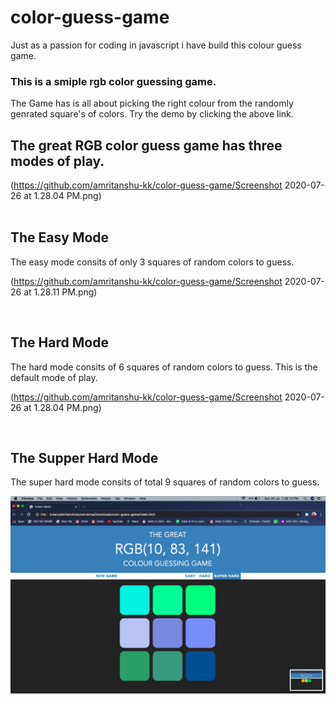 # color-guess-game
Just as a passion for coding in javascript i have build this colour guess game.
### This is a smiple rgb color guessing game. 
The Game has is all about picking the right colour from the randomly genrated square's of colors. Try the demo by clicking the above link.

## The great RGB color guess game has three modes of play. 
(https://github.com/amritanshu-kk/color-guess-game/Screenshot 2020-07-26 at 1.28.04 PM.png)
<br>
<br>

## The Easy Mode
The easy mode consits of only 3 squares of random colors to guess.

(https://github.com/amritanshu-kk/color-guess-game/Screenshot 2020-07-26 at 1.28.11 PM.png)

<br>

## The Hard Mode
The hard mode consits of 6 squares of random colors to guess. This is the default mode of play.

(https://github.com/amritanshu-kk/color-guess-game/Screenshot 2020-07-26 at 1.28.04 PM.png)

<br>

## The Supper Hard Mode
The super hard mode consits of total 9 squares of random colors to guess.

![screenshot 68](https://github.com/amritanshu-kk/color-guess-game/blob/master/Screenshot%202020-07-26%20at%201.28.15%20PM.png)

<br>
